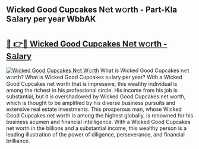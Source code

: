 ## Wicked Good Cupcakes N𝚎t w𝚘rth - Part-Kla S𝚊lary per year WbbAK

# <h2><a href="http://gc343ri.nevu.top/?p=Wicked+Good+Cupcakes">🔗 👉🔴 Wicked Good Cupcakes N𝚎t w𝚘rth - S𝚊lary</a></h2>

[![Wicked Good Cupcakes N𝚎t W𝚘rth](https://i.imgur.com/Oavwk0R.jpeg)](http://gc343ri.nevu.top/?p=Wicked+Good+Cupcakes)
What is Wicked Good Cupcakes n𝚎t w𝚘rth? What is Wicked Good Cupcakes s𝚊lary per year?
With a Wicked Good Cupcakes net worth that is impressive, this wealthy individual is among the richest in his professional circle. His income from his job is substantial, but it is overshadowed by Wicked Good Cupcakes net worth, which is thought to be amplified by his diverse business pursuits and extensive real estate investments. This prosperous man, whose Wicked Good Cupcakes net worth is among the highest globally, is renowned for his business acumen and financial intelligence. With a Wicked Good Cupcakes net worth in the billions and a substantial income, this wealthy person is a leading illustration of the power of diligence, perseverance, and financial brilliance.

